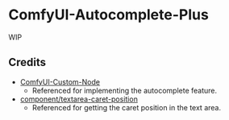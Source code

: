 # ComfyUI-Autocomplete-Plus

WIP

## Credits

- [ComfyUI-Custom-Node](https://github.com/pythongosssss/ComfyUI-Custom-Scripts)
  - Referenced for implementing the autocomplete feature.
- [component/textarea-caret-position](https://github.com/component/textarea-caret-position)
  - Referenced for getting the caret position in the text area.